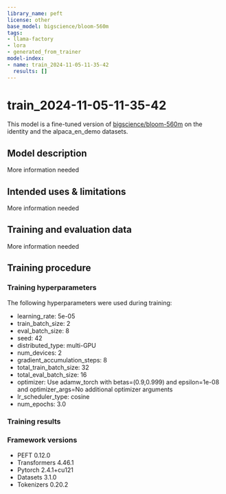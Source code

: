 ```yaml
---
library_name: peft
license: other
base_model: bigscience/bloom-560m
tags:
- llama-factory
- lora
- generated_from_trainer
model-index:
- name: train_2024-11-05-11-35-42
  results: []
---
```


<!-- This model card has been generated automatically according to the information the Trainer had access to. You
should probably proofread and complete it, then remove this comment. -->

# train_2024-11-05-11-35-42

This model is a fine-tuned version of [bigscience/bloom-560m](https://huggingface.co/bigscience/bloom-560m) on the identity and the alpaca_en_demo datasets.

## Model description

More information needed

## Intended uses & limitations

More information needed

## Training and evaluation data

More information needed

## Training procedure

### Training hyperparameters

The following hyperparameters were used during training:
- learning_rate: 5e-05
- train_batch_size: 2
- eval_batch_size: 8
- seed: 42
- distributed_type: multi-GPU
- num_devices: 2
- gradient_accumulation_steps: 8
- total_train_batch_size: 32
- total_eval_batch_size: 16
- optimizer: Use adamw_torch with betas=(0.9,0.999) and epsilon=1e-08 and optimizer_args=No additional optimizer arguments
- lr_scheduler_type: cosine
- num_epochs: 3.0

### Training results



### Framework versions

- PEFT 0.12.0
- Transformers 4.46.1
- Pytorch 2.4.1+cu121
- Datasets 3.1.0
- Tokenizers 0.20.2